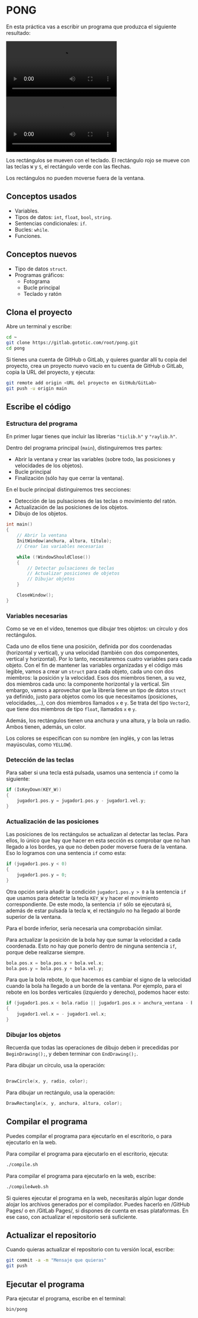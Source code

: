 # PONG

En esta práctica vas a escribir un programa que produzca el siguiente resultado:

![Pong](pong.mp4)
<video src="pong.mp4"></video>

Los rectángulos se mueven con el teclado. El rectángulo rojo se mueve con las teclas `W` y `S`, el rectángulo verde con las flechas.

Los rectángulos no pueden moverse fuera de la ventana.

## Conceptos usados

- Variables.
- Tipos de datos: `int`, `float`, `bool`, `string`.
- Sentencias condicionales: `if`.
- Bucles: `while`.
- Funciones.

## Conceptos nuevos

- Tipo de datos `struct`.
- Programas gráficos:
  - Fotograma
  - Bucle principal
  - Teclado y ratón

## Clona el proyecto

Abre un terminal y escribe:

``` bash
cd ~
git clone https://gitlab.gototic.com/root/pong.git
cd pong
```

Si tienes una cuenta de GitHub o GitLab, y quieres guardar allí tu copia del proyecto, crea un proyecto nuevo vacío en tu cuenta de GitHub o GitLab, copia la URL del proyecto, y ejecuta:

``` bash
git remote add origin <URL del proyecto en GitHub/GitLab>
git push -u origin main
```

## Escribe el código

### Estructura del programa

En primer lugar tienes que incluir las librerías `"ticlib.h"` y `"raylib.h"`.

Dentro del programa principal (`main`), distinguiremos tres partes:
- Abrir la ventana y crear las variables (sobre todo, las posiciones y velocidades de los objetos).
- Bucle principal
- Finalización (sólo hay que cerrar la ventana).

En el bucle principal distinguiremos tres secciones:
- Detección de las pulsaciones de las teclas o movimiento del ratón.
- Actualización de las posiciones de los objetos.
- Dibujo de los objetos.

```c++
int main()
{
    // Abrir la ventana
    InitWindow(anchura, altura, título);
    // Crear las variables necesarias

    while (!WindowShouldClose())
    {
        // Detectar pulsaciones de teclas
        // Actualizar posiciones de objetos
        // Dibujar objetos
    }

    CloseWindow();
}
```

### Variables necesarias

Como se ve en el vídeo, tenemos que dibujar tres objetos: un círculo y dos rectángulos.

Cada uno de ellos tiene una posición, definida por dos coordenadas (horizontal y vertical), y una velocidad (también con dos componentes, vertical y horizontal). Por lo tanto, necesitaremos cuatro variables para cada objeto. Con el fin de mantener las variables organizadas y el código más legible, vamos a crear un `struct` para cada objeto, cada uno con dos miembros: la posición y la velocidad. Esos dos miembros tienen, a su vez, dos miembros cada uno: la componente horizontal y la vertical. Sin embargo, vamos a aprovechar que la librería tiene un tipo de datos `struct` ya definido, justo para objetos como los que necesitamos (posiciones, velocidades,...), con dos miembros llamados `x` e `y`. Se trata del tipo `Vector2`, que tiene dos miembros de tipo `float`, llamados `x` e `y`.

Además, los rectángulos tienen una anchura y una altura, y la bola un radio. Ambos tienen, además, un color.

Los colores se especifican con su nombre (en inglés, y con las letras mayúsculas, como `YELLOW`).

### Detección de las teclas

Para saber si una tecla está pulsada, usamos una sentencia `if` como la siguiente:

``` c++
if (IsKeyDown(KEY_W))
{
    jugador1.pos.y = jugador1.pos.y - jugador1.vel.y;
}
```

### Actualización de las posiciones

Las posiciones de los rectángulos se actualizan al detectar las teclas. Para ellos, lo único que hay que hacer en esta sección es comprobar que no han llegado a los bordes, ya que no deben poder moverse fuera de la ventana. Eso lo logramos con una sentencia `if` como esta:

``` c++
if (jugador1.pos.y < 0)
{
    jugador1.pos.y = 0;
}
```

Otra opción sería añadir la condición `jugador1.pos.y > 0` a la sentencia `if` que usamos para detectar la tecla `KEY_W` y hacer el movimiento correspondiente. De este modo, la sentencia `if` sólo se ejecutará si, además de estar pulsada la tecla `W`, el rectángulo no ha llegado al borde superior de la ventana.

Para el borde inferior, sería necesaria una comprobación similar.

Para actualizar la posición de la bola hay que sumar la velocidad a cada coordenada. Esto no hay que ponerlo dentro de ninguna sentencia `if`, porque debe realizarse siempre.

``` c++
bola.pos.x = bola.pos.x + bola.vel.x;
bola.pos.y = bola.pos.y + bola.vel.y;
```

Para que la bola rebote, lo que hacemos es cambiar el signo de la velocidad cuando la bola ha llegado a un borde de la ventana. Por ejemplo, para el rebote en los bordes verticales (izquierdo y derecho), podemos hacer esto:

``` c++
if (jugador1.pos.x < bola.radio || jugador1.pos.x > anchura_ventana - bola.radio)
{
    jugador1.vel.x = - jugador1.vel.x;
}
```

### Dibujar los objetos

Recuerda que todas las operaciones de dibujo deben ir precedidas por `BeginDrawing();`, y deben terminar con `EndDrawing();`.

Para dibujar un círculo, usa la operación:

``` c++

DrawCircle(x, y, radio, color);
```

Para dibujar un rectángulo, usa la operación:

``` c++
DrawRectangle(x, y, anchura, altura, color);
```

## Compilar el programa

Puedes compilar el programa para ejecutarlo en el escritorio, o para ejecutarlo en la web.

Para compilar el programa para ejecutarlo en el escritorio, ejecuta:

``` bash
./compile.sh
```

Para compilar el programa para ejecutarlo en la web, escribe:

``` bash
./compile4web.sh
```

Si quieres ejecutar el programa en la web, necesitarás algún lugar donde alojar los archivos generados por el compilador. Puedes hacerlo en /GitHub Pages/ o en /GitLab Pages/, si dispones de cuenta en esas plataformas. En ese caso, con actualizar el repositorio será suficiente.

## Actualizar el repositorio

Cuando quieras actualizar el repositorio con tu versión local, escribe:

``` bash
git commit -a -m "Mensaje que quieras"
git push
```

## Ejecutar el programa

Para ejecutar el programa, escribe en el terminal:

``` bash
bin/pong
```
